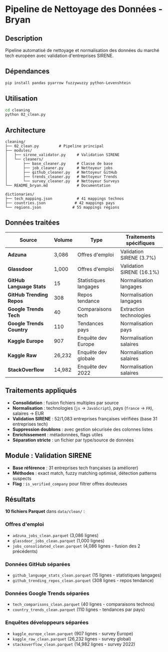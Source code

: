 # Pipeline de Nettoyage des Données - Bryan

## Description
Pipeline automatisé de nettoyage et normalisation des données du marché tech européen avec validation d'entreprises SIRENE.

## Dépendances
```bash
pip install pandas pyarrow fuzzywuzzy python-Levenshtein
```

## Utilisation
```bash
cd cleaning
python 02_clean.py
```

## Architecture
```
cleaning/
├── 02_clean.py         # Pipeline principal
├── modules/
│   ├── sirene_validator.py     # Validation SIRENE
│   └── cleaners/
│       ├── base_cleaner.py     # Classe de base
│       ├── job_cleaner.py      # Nettoyeur jobs
│       ├── github_cleaner.py   # Nettoyeur GitHub
│       ├── trends_cleaner.py   # Nettoyeur Trends
│       └── survey_cleaner.py   # Nettoyeur Surveys
└── README_bryan.md             # Documentation

dictionaries/
├── tech_mapping.json           # 41 mappings technos
├── countries.json             # 42 mappings pays
└── regions.json              # 55 mappings régions
```

## Données traitées
| Source | Volume | Type | Traitements spécifiques |
|--------|--------|------|------------------------|
| **Adzuna** | 3,086 | Offres d'emploi | Validation SIRENE (3.7%) |
| **Glassdoor** | 1,000 | Offres d'emploi | Validation SIRENE (16.1%) |
| **GitHub Language Stats** | 15 | Statistiques langages | Normalisation langages |
| **GitHub Trending Repos** | 308 | Repos tendance | Normalisation langages |
| **Google Trends Tech** | 40 | Comparaisons tech | Extraction technologies |
| **Google Trends Country** | 110 | Tendances pays | Normalisation pays |
| **Kaggle Europe** | 907 | Enquête dev Europe | Normalisation salaires |
| **Kaggle Raw** | 26,232 | Enquête dev globale | Normalisation salaires |
| **StackOverflow** | 14,982 | Enquête dev 2022 | Normalisation salaires |


## Traitements appliqués
- **Consolidation** : fusion fichiers multiples par source
- **Normalisation** : technologies (`js` → `JavaScript`), pays (`france` → `FR`), salaires → EUR
- **Validation SIRENE** : 52/1,083 entreprises françaises vérifiées (base 31 entreprises tech)
- **Suppression doublons** : avec gestion sécurisée des colonnes listes
- **Enrichissement** : métadonnées, flags utiles
- **Séparation stricte** : un fichier par type/source de données


## Module : Validation SIRENE 
- **Base référence** : 31 entreprises tech françaises (a améliorer)
- **Méthodes** : exact match, fuzzy matching optimisé, détection patterns suspects
- **Flag** : `is_verified_company` pour filtrer offres douteuses

## Résultats
**10 fichiers Parquet** dans `data/clean/` :

### Offres d'emploi
- `adzuna_jobs_clean.parquet` (3,086 lignes)
- `glassdoor_jobs_clean.parquet` (1,000 lignes) 
- `jobs_consolidated_clean.parquet` (4,086 lignes - fusion des 2 précédents)

### Données GitHub séparées
- `github_language_stats_clean.parquet` (15 lignes - statistiques langages)
- `github_trending_repos_clean.parquet` (308 lignes - repos tendance)

### Données Google Trends séparées
- `tech_comparisons_clean.parquet` (40 lignes - comparaisons technos)
- `country_trends_clean.parquet` (110 lignes - tendances par pays)

### Enquêtes développeurs séparées
- `kaggle_europe_clean.parquet` (907 lignes - survey Europe)
- `kaggle_raw_clean.parquet` (26,232 lignes - survey global)
- `stackoverflow_clean.parquet` (14,982 lignes - survey 2022)

